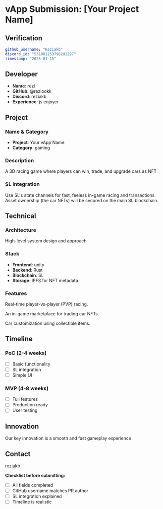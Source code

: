 # vApp Submission: [Your Project Name]

## Verification
```yaml
github_username: "Reziakb"
discord_id: "531081253798281227"
timestamp: "2025-01-15"
```

## Developer
- **Name**: rezi
- **GitHub**: @reziookk
- **Discord**: reziakb
- **Experience**: js enjoyer
## Project

### Name & Category
- **Project**: Your vApp Name
- **Category**: gaming
### Description
A 3D racing game where players can win, trade, and upgrade cars as NFT

### SL Integration  
Use SL's state channels for fast, feeless in-game racing and transactions. Asset ownership (the car NFTs) will be secured on the main SL blockchain.
## Technical

### Architecture
High-level system design and approach

### Stack
- **Frontend**: unity
- **Backend**: Rust 
- **Blockchain**: SL
- **Storage**:  IPFS for NFT metadata

### Features
Real-time player-vs-player (PVP) racing.

An in-game marketplace for trading car NFTs.

Car customization using collectible items.

## Timeline

### PoC (2-4 weeks)
- [ ] Basic functionality
- [ ] SL integration
- [ ] Simple UI

### MVP (4-8 weeks)  
- [ ] Full features
- [ ] Production ready
- [ ] User testing

## Innovation
Our key innovation is a smooth and fast gameplay experience

## Contact
reziakb


**Checklist before submitting:**
- [ ] All fields completed
- [ ] GitHub username matches PR author  
- [ ] SL integration explained
- [ ] Timeline is realistic
